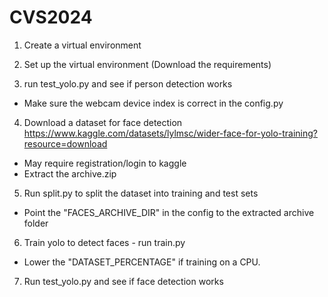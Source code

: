 # CVS2024


1. Create a virtual environment

2. Set up the virtual environment (Download the requirements)

3. run test_yolo.py and see if person detection works
* Make sure the webcam device index is correct in the config.py

4. Download a dataset for face detection https://www.kaggle.com/datasets/lylmsc/wider-face-for-yolo-training?resource=download
* May require registration/login to kaggle
* Extract the archive.zip

5. Run split.py to split the dataset into training and test sets
* Point the "FACES_ARCHIVE_DIR" in the config to the extracted archive folder

6. Train yolo to detect faces - run train.py
* Lower the "DATASET_PERCENTAGE" if training on a CPU.

7. Run test_yolo.py and see if face detection works